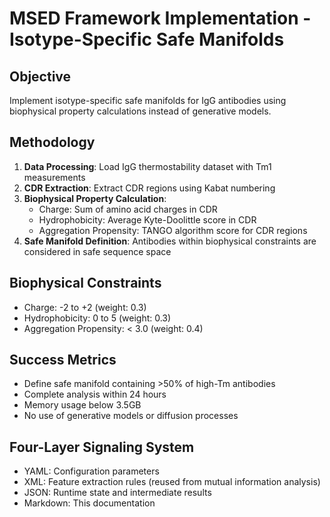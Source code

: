 # MSED Framework Implementation - Isotype-Specific Safe Manifolds

## Objective
Implement isotype-specific safe manifolds for IgG antibodies using biophysical property calculations instead of generative models.

## Methodology
1. **Data Processing**: Load IgG thermostability dataset with Tm1 measurements
2. **CDR Extraction**: Extract CDR regions using Kabat numbering
3. **Biophysical Property Calculation**:
   - Charge: Sum of amino acid charges in CDR
   - Hydrophobicity: Average Kyte-Doolittle score in CDR
   - Aggregation Propensity: TANGO algorithm score for CDR regions
4. **Safe Manifold Definition**: Antibodies within biophysical constraints are considered in safe sequence space

## Biophysical Constraints
- Charge: -2 to +2 (weight: 0.3)
- Hydrophobicity: 0 to 5 (weight: 0.3)
- Aggregation Propensity: < 3.0 (weight: 0.4)

## Success Metrics
- Define safe manifold containing >50% of high-Tm antibodies
- Complete analysis within 24 hours
- Memory usage below 3.5GB
- No use of generative models or diffusion processes

## Four-Layer Signaling System
- YAML: Configuration parameters
- XML: Feature extraction rules (reused from mutual information analysis)
- JSON: Runtime state and intermediate results
- Markdown: This documentation
